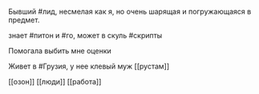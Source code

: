 
Бывший #лид, несмелая как я, но очень шарящая и погружающаяся в предмет.

знает #питон и #го, может в скуль #скрипты

Помогала выбить мне оценки

Живет в #Грузия, у нее клевый муж [[рустам]]

[[озон]]
[[люди]]
[[работа]]
